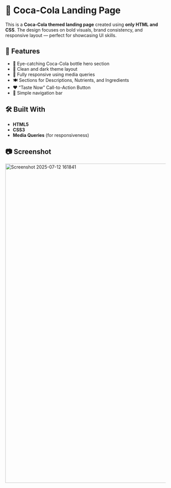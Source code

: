 # 🥤 Coca-Cola Landing Page

This is a **Coca-Cola themed landing page** created using **only HTML and CSS**. The design focuses on bold visuals, brand consistency, and responsive layout — perfect for showcasing UI skills.

## 📌 Features

- 🍾 Eye-catching Coca-Cola bottle hero section
- 🖤 Clean and dark theme layout
- 📱 Fully responsive using media queries
- 🍽️ Sections for Descriptions, Nutrients, and Ingredients
- ❤️ “Taste Now” Call-to-Action Button
- 🧭 Simple navigation bar

## 🛠️ Built With

- **HTML5**
- **CSS3**
- **Media Queries** (for responsiveness)

## 📷 Screenshot

<img width="1919" height="1004" alt="Screenshot 2025-07-12 161841" src="https://github.com/user-attachments/assets/c53cb5ba-5754-461f-9131-e589e6ba530c" />
